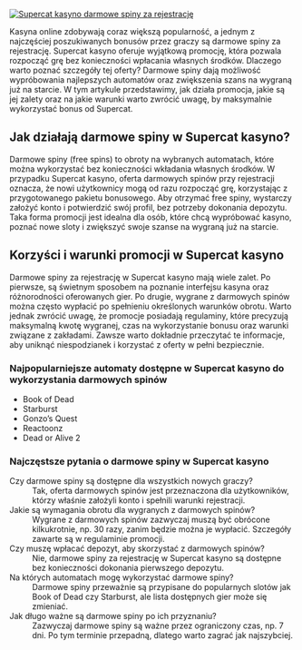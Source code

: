 [![Supercat kasyno darmowe spiny za rejestrację](https://123-caf.pages.dev/gitsignup.png)](https://vrmoo.ru/Bt82HjjY)

<p>Kasyna online zdobywają coraz większą popularność, a jednym z najczęściej poszukiwanych bonusów przez graczy są darmowe spiny za rejestrację. Supercat kasyno oferuje wyjątkową promocję, która pozwala rozpocząć grę bez konieczności wpłacania własnych środków. Dlaczego warto poznać szczegóły tej oferty? Darmowe spiny dają możliwość wypróbowania najlepszych automatów oraz zwiększenia szans na wygraną już na starcie. W tym artykule przedstawimy, jak działa promocja, jakie są jej zalety oraz na jakie warunki warto zwrócić uwagę, by maksymalnie wykorzystać bonus od Supercat.</p>  <h2>Jak działają darmowe spiny w Supercat kasyno?</h2> <p>Darmowe spiny (free spins) to obroty na wybranych automatach, które można wykorzystać bez konieczności wkładania własnych środków. W przypadku Supercat kasyno, oferta darmowych spinów przy rejestracji oznacza, że nowi użytkownicy mogą od razu rozpocząć grę, korzystając z przygotowanego pakietu bonusowego. Aby otrzymać free spiny, wystarczy założyć konto i potwierdzić swój profil, bez potrzeby dokonania depozytu. Taka forma promocji jest idealna dla osób, które chcą wypróbować kasyno, poznać nowe sloty i zwiększyć swoje szanse na wygraną już na starcie.</p>  <h2>Korzyści i warunki promocji w Supercat kasyno</h2> <p>Darmowe spiny za rejestrację w Supercat kasyno mają wiele zalet. Po pierwsze, są świetnym sposobem na poznanie interfejsu kasyna oraz różnorodności oferowanych gier. Po drugie, wygrane z darmowych spinów można często wypłacić po spełnieniu określonych warunków obrotu. Warto jednak zwrócić uwagę, że promocje posiadają regulaminy, które precyzują maksymalną kwotę wygranej, czas na wykorzystanie bonusu oraz warunki związane z zakładami. Zawsze warto dokładnie przeczytać te informacje, aby uniknąć niespodzianek i korzystać z oferty w pełni bezpiecznie.</p>  <h3>Najpopularniejsze automaty dostępne w Supercat kasyno do wykorzystania darmowych spinów</h3> <ul>   <li>Book of Dead</li>   <li>Starburst</li>   <li>Gonzo’s Quest</li>   <li>Reactoonz</li>   <li>Dead or Alive 2</li> </ul>  <h3>Najczęstsze pytania o darmowe spiny w Supercat kasyno</h3> <dl>   <dt>Czy darmowe spiny są dostępne dla wszystkich nowych graczy?</dt>   <dd>Tak, oferta darmowych spinów jest przeznaczona dla użytkowników, którzy właśnie założyli konto i spełnili warunki rejestracji.</dd>    <dt>Jakie są wymagania obrotu dla wygranych z darmowych spinów?</dt>   <dd>Wygrane z darmowych spinów zazwyczaj muszą być obrócone kilkukrotnie, np. 30 razy, zanim będzie można je wypłacić. Szczegóły zawarte są w regulaminie promocji.</dd>    <dt>Czy muszę wpłacać depozyt, aby skorzystać z darmowych spinów?</dt>   <dd>Nie, darmowe spiny za rejestrację w Supercat kasyno są dostępne bez konieczności dokonania pierwszego depozytu.</dd>    <dt>Na których automatach mogę wykorzystać darmowe spiny?</dt>   <dd>Darmowe spiny przeważnie są przypisane do popularnych slotów jak Book of Dead czy Starburst, ale lista dostępnych gier może się zmieniać.</dd>    <dt>Jak długo ważne są darmowe spiny po ich przyznaniu?</dt>   <dd>Zazwyczaj darmowe spiny są ważne przez ograniczony czas, np. 7 dni. Po tym terminie przepadną, dlatego warto zagrać jak najszybciej.</dd> </dl>